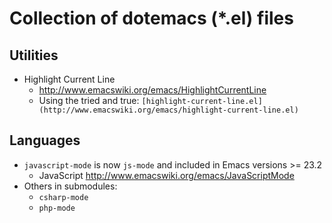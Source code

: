 # Collection of dotemacs (*.el) files

## Utilities

- Highlight Current Line
  - http://www.emacswiki.org/emacs/HighlightCurrentLine
  - Using the tried and true: `[highlight-current-line.el](http://www.emacswiki.org/emacs/highlight-current-line.el)`

## Languages

- `javascript-mode` is now `js-mode` and included in Emacs versions >= 23.2
  - JavaScript http://www.emacswiki.org/emacs/JavaScriptMode
- Others in submodules:
  - `csharp-mode`
  - `php-mode`
